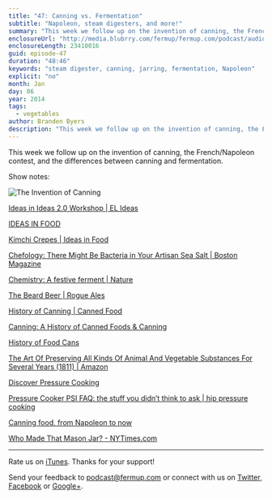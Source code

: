 ```yaml
---
title: "47: Canning vs. Fermentation"
subtitle: "Napoleon, steam digesters, and more!"
summary: "This week we follow up on the invention of canning, the French/Napoleon contest, and the differences between canning and fermentation."
enclosureUrl: "http://media.blubrry.com/fermup/fermup.com/podcast/audio/fermup-47.mp3"
enclosureLength: 23410016
guid: episode-47
duration: "48:46"
keywords: "steam digester, canning, jarring, fermentation, Napoleon"
explicit: "no"
month: Jan
day: 06
year: 2014
tags:
  - vegetables
author: Branden Byers
description: "This week we follow up on the invention of canning, the French/Napoleon contest, and the differences between canning and fermentation."
---
```

This week we follow up on the invention of canning, the French/Napoleon contest, and the differences between canning and fermentation.

Show notes:

![The Invention of Canning](/images/episode-47-canning-vs-fermentation.jpg "FermUp 47: Canning vs. Fermentation")

[Ideas in Ideas 2.0 Workshop | EL Ideas](http://elideas.com/ideas-in-ideas-2-0/)

[IDEAS IN FOOD](http://blog.ideasinfood.com/)

[Kimchi Crepes | Ideas in Food](http://blog.ideasinfood.com/ideas_in_food/2013/12/december-28-2013.html)

[Chefology: There Might Be Bacteria in Your Artisan Sea Salt | Boston Magazine](http://www.bostonmagazine.com/restaurants/blog/2013/12/23/chefology-bacteria-sea-salt/)

[Chemistry: A festive ferment | Nature](http://www.nature.com/nature/journal/v504/n7480/full/504372a.html)

[The Beard Beer | Rogue Ales](http://rogue.com/store/products/The-Beard-Beer.html)

[History of Canning | Canned Food](http://www.cannedfood.org/files/library/pdfs/History-can.pdf)

[Canning: A History of Canned Foods & Canning](http://www.foodreference.com/html/artcanninghistory.html)

[History of Food Cans](http://www.cannedfood.co.uk/history-of-food-cans)

[The Art Of Preserving All Kinds Of Animal And Vegetable Substances For Several Years (1811) | Amazon](http://www.amazon.com/exec/obidos/ASIN/1437069959/fermup-20)

[Discover Pressure Cooking](http://discoverpressurecooking.com/history.html)

[Pressure Cooker PSI FAQ: the stuff you didn’t think to ask | hip pressure cooking](http://www.hippressurecooking.com/pressure-cooker-psi-faq-the-stuff-you-didnt-think-to-ask/)

[Canning food, from Napoleon to now](http://illinoistimes.com/article-7361-canning-food,-from-napoleon-to-now.html)

[Who Made That Mason Jar? - NYTimes.com](http://www.nytimes.com/2012/04/29/magazine/who-made-that-mason-jar.html?_r=0)

---

Rate us on [iTunes](http://itunes.apple.com/podcast/fermup-fermented-food-podcast/id593958494). Thanks for your support!

Send your feedback to <a href="mailto:podcast@fermup.com">podcast@fermup.com</a> or connect with us on [Twitter](https://twitter.com/fermup), [Facebook](http://www.facebook.com/fermup) or [Google+](https://google.com/+fermup).
